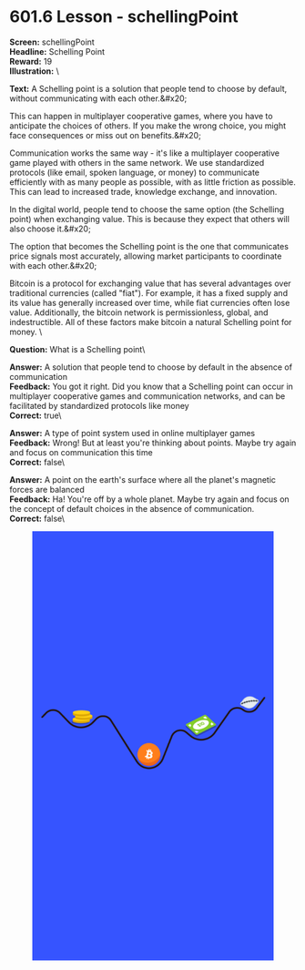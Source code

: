 # 601.6 Lesson - schellingPoint

**Screen:** schellingPoint\
**Headline:** Schelling Point\
**Reward:** 19\
**Illustration:** \

**Text:** A Schelling point is a solution that people tend to choose by default, without communicating with each other.&amp;#x20;

This can happen in multiplayer cooperative games, where you have to anticipate the choices of others. If you make the wrong choice, you might face consequences or miss out on benefits.&amp;#x20;

Communication works the same way - it&#x27;s like a multiplayer cooperative game played with others in the same network. We use standardized protocols (like email, spoken language, or money) to communicate efficiently with as many people as possible, with as little friction as possible. This can lead to increased trade, knowledge exchange, and innovation.

In the digital world, people tend to choose the same option (the Schelling point) when exchanging value. This is because they expect that others will also choose it.&amp;#x20;

The option that becomes the Schelling point is the one that communicates price signals most accurately, allowing market participants to coordinate with each other.&amp;#x20;

Bitcoin is a protocol for exchanging value that has several advantages over traditional currencies (called &quot;fiat&quot;). For example, it has a fixed supply and its value has generally increased over time, while fiat currencies often lose value. Additionally, the bitcoin network is permissionless, global, and indestructible. All of these factors make bitcoin a natural Schelling point for money.
\

**Question:** What is a Schelling point\

**Answer:** A solution that people tend to choose by default in the absence of communication\
**Feedback:** You got it right. Did you know that a Schelling point can occur in multiplayer cooperative games and communication networks, and can be facilitated by standardized protocols like money\
**Correct:** true\

**Answer:** A type of point system used in online multiplayer games\
**Feedback:** Wrong! But at least you&#x27;re thinking about points. Maybe try again and focus on communication this time\
**Correct:** false\

**Answer:** A point on the earth&#x27;s surface where all the planet&#x27;s magnetic forces are balanced\
**Feedback:** Ha! You&#x27;re off by a whole planet. Maybe try again and focus on the concept of default choices in the absence of communication.\
**Correct:** false\


<figure><img src="../.gitbook/assets/601-06.png" alt=""><figcaption></figcaption></figure>

